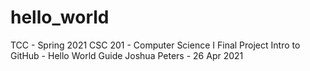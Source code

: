 # hello_world
TCC - Spring 2021
CSC 201 - Computer Science I
Final Project
Intro to GitHub - Hello World Guide
Joshua Peters - 26 Apr 2021
